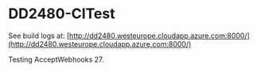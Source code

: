 # DD2480-CITest

See build logs at: [http://dd2480.westeurope.cloudapp.azure.com:8000/](http://dd2480.westeurope.cloudapp.azure.com:8000/)

Testing AcceptWebhooks 27.
